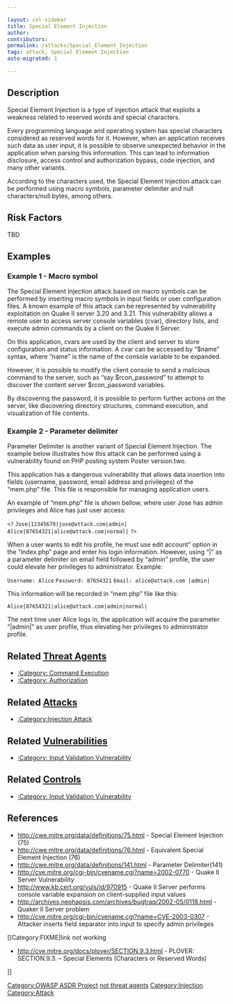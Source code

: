 ```yaml
---

layout: col-sidebar
title: Special Element Injection
author: 
contributors: 
permalink: /attacks/Special_Element_Injection
tags: attack, Special Element Injection
auto-migrated: 1

---
```


## Description

Special Element Injection is a type of injection attack that exploits a
weakness related to reserved words and special characters.

Every programming language and operating system has special characters
considered as reserved words for it. However, when an application
receives such data as user input, it is possible to observe unexpected
behavior in the application when parsing this information. This can lead
to information disclosure, access control and authorization bypass, code
injection, and many other variants.

According to the characters used, the Special Element Injection attack
can be performed using macro symbols, parameter delimiter and null
characters/null bytes, among others.

## Risk Factors

TBD

## Examples

### Example 1 - Macro symbol

The Special Element Injection attack based on macro symbols can be
performed by inserting macro symbols in input fields or user
configuration files. A known example of this attack can be represented
by vulnerability exploitation on Quake II server 3.20 and 3.21. This
vulnerability allows a remote user to access server console variables
(cvar), directory lists, and execute admin commands by a client on the
Quake II Server.

On this application, cvars are used by the client and server to store
configuration and status information. A cvar can be accessed by “$name”
syntax, where “name” is the name of the console variable to be expanded.

However, it is possible to modify the client console to send a malicious
command to the server, such as “say $rcon_password” to attempt to
discover the content server $rcon_password variables.

By discovering the password, it is possible to perform further actions
on the server, like discovering directory structures, command execution,
and visualization of file contents.

### Example 2 - Parameter delimiter

Parameter Delimiter is another variant of Special Element Injection. The
example below illustrates how this attack can be performed using a
vulnerability found on PHP posting system Poster version.two.

This application has a dangerous vulnerability that allows data
insertion into fields (username, password, email address and privileges)
of the “mem.php” file. This file is responsible for managing application
users.

An example of “mem.php” file is shown bellow, where user Jose has admin
privileges and Alice has just user access:

`<?`
`Jose|12345678|jose@attack.com|admin|`
`Alice|87654321|alice@attack.com|normal|`
`?>`

When a user wants to edit his profile, he must use edit account” option
in the “index.php” page and enter his login information. However, using
“|” as a parameter delimiter on email field followed by “admin”
profile, the user could elevate her privileges to administrator.
Example:

`Username: Alice`
`Password: 87654321`
`Email: alice@attack.com |admin| `

This information will be recorded in “mem.php” file like this:

`Alice|87654321|alice@attack.com|admin|normal|`

The next time user Alice logs in, the application will acquire the
parameter “|admin|” as user profile, thus elevating her privileges to
administrator profile.

## Related [Threat Agents](Threat_Agents "wikilink")

  - [:Category: Command
    Execution](:Category:_Command_Execution "wikilink")
  - [:Category: Authorization](:Category:_Authorization "wikilink")

## Related [Attacks](Attacks "wikilink")

  - [:Category:Injection Attack](:Category:Injection_Attack "wikilink")

## Related [Vulnerabilities](https://owasp.org/www-community/vulnerabilities/)

  - [:Category: Input Validation
    Vulnerability](:Category:_Input_Validation_Vulnerability "wikilink")

## Related [Controls](https://owasp.org/www-community/controls/)

  - [:Category: Input Validation
    Vulnerability](:Category:_Input_Validation_Vulnerability "wikilink")

## References

  - <http://cwe.mitre.org/data/definitions/75.html> - Special Element
    Injection (75)
  - <http://cwe.mitre.org/data/definitions/76.html> - Equivalent Special
    Element Injection (76)
  - <http://cwe.mitre.org/data/definitions/141.html> - Parameter
    Delimiter(141)
  - <http://cve.mitre.org/cgi-bin/cvename.cgi?name=2002-0770> - Quake II
    Server Vulnerability
  - <http://www.kb.cert.org/vuls/id/970915> - Quake II Server performs
    console variable expansion on client-supplied input values
  - <http://archives.neohapsis.com/archives/bugtraq/2002-05/0118.html> -
    Quaker II Server problem
  - <http://cve.mitre.org/cgi-bin/cvename.cgi?name=CVE-2003-0307> -
    Attacker inserts field separator into input to specify admin
    privileges

\[\[Category:FIXME|link not working

  - <http://cve.mitre.org/docs/plover/SECTION.9.3.html> - PLOVER:
    SECTION.9.3. – Special Elements (Characters or Reserved Words)

\]\]

[Category:OWASP ASDR Project](Category:OWASP_ASDR_Project "wikilink")
[not threat agents](Category:FIXME "wikilink")
[Category:Injection](Category:Injection "wikilink")
[Category:Attack](Category:Attack "wikilink")